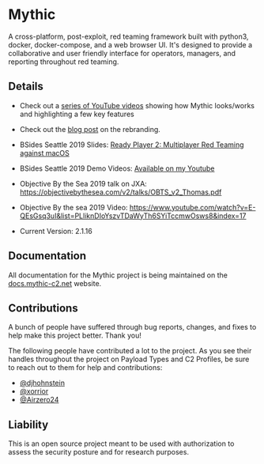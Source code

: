 # Mythic
A cross-platform, post-exploit, red teaming framework built with python3, docker, docker-compose, and a web browser UI. It's designed to provide a collaborative and user friendly interface for operators, managers, and reporting throughout red teaming. 

## Details
* Check out a [series of YouTube videos](https://www.youtube.com/playlist?list=PLHVFedjbv6sNLB1QqnGJxRBMukPRGYa-H) showing how Mythic looks/works and highlighting a few key features
* Check out the [blog post](https://posts.specterops.io/a-change-of-mythic-proportions-21debeb03617) on the rebranding. 
* BSides Seattle 2019 Slides: [Ready Player 2: Multiplayer Red Teaming against macOS](https://www.slideshare.net/CodyThomas6/ready-player-2-multiplayer-red-teaming-against-macos)    
* BSides Seattle 2019 Demo Videos: [Available on my Youtube](https://www.youtube.com/playlist?list=PLHVFedjbv6sOz8OGuLdomdkr6-7VdMRQ9)  
* Objective By the Sea 2019 talk on JXA: https://objectivebythesea.com/v2/talks/OBTS_v2_Thomas.pdf  
* Objective By the sea 2019 Video: https://www.youtube.com/watch?v=E-QEsGsq3uI&list=PLliknDIoYszvTDaWyTh6SYiTccmwOsws8&index=17  

* Current Version: 2.1.16

## Documentation

All documentation for the Mythic project is being maintained on the [docs.mythic-c2.net](https://docs.mythic-c2.net) website.


## Contributions

A bunch of people have suffered through bug reports, changes, and fixes to help make this project better. Thank you!

The following people have contributed a lot to the project. As you see their handles throughout the project on Payload Types and C2 Profiles, be sure to reach out to them for help and contributions:
- [@djhohnstein](https://twitter.com/djhohnstein)
- [@xorrior](https://twitter.com/xorrior)
- [@Airzero24](https://twitter.com/airzero24)

## Liability

This is an open source project meant to be used with authorization to assess the security posture and for research purposes.
